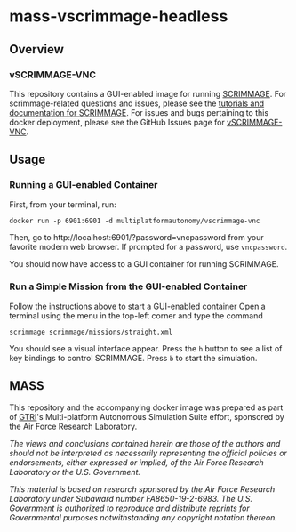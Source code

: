 # mass-vscrimmage-headless

## Overview
### vSCRIMMAGE-VNC
This repository contains a GUI-enabled image for running [SCRIMMAGE](https://github.com/gtri/scrimmage).  For scrimmage-related questions and issues, please see the [tutorials and documentation for SCRIMMAGE](http://scrimmagesim.org).  For issues and bugs pertaining to this docker deployment, please see the GitHub Issues page for [vSCRIMMAGE-VNC](https://github.com/Multiplatform-Autonomy-Simulation-Suite/mass-vscrimmage-vnc).

## Usage
### Running a GUI-enabled Container
First, from your terminal, run:
```
docker run -p 6901:6901 -d multiplatformautonomy/vscrimmage-vnc
```
Then, go to http://localhost:6901/?password=vncpassword from your favorite modern web browser.
If prompted for a password, use `vncpassword`.

You should now have access to a GUI container for running SCRIMMAGE.

### Run a Simple Mission from the GUI-enabled Container
Follow the instructions above to start a GUI-enabled container
Open a terminal using the menu in the top-left corner and type the command
```
scrimmage scrimmage/missions/straight.xml
```

You should see a visual interface appear.  Press the `h` button to see a list of key bindings to control SCRIMMAGE.  Press `b` to start the simulation.

## MASS
This repository and the accompanying docker image was prepared as part of [GTRI](https://gtri.gatech.edu)'s Multi-platform Autonomous Simulation Suite effort, sponsored by the Air Force Research Laboratory.

*The views and conclusions contained herein are those of the authors and should not be interpreted as necessarily representing the official policies or endorsements, either expressed or implied, of the Air Force Research Laboratory or the U.S. Government.*

*This material is based on research sponsored by the Air Force Research Laboratory under Subaward number FA8650-19-2-6983. The U.S. Government is authorized to reproduce and distribute reprints for Governmental purposes notwithstanding any copyright notation thereon.*
